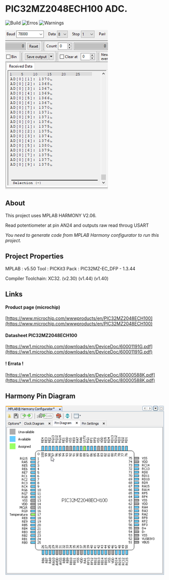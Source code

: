 # PIC32MZ2048ECH100 ADC.

![Build](https://img.shields.io/badge/build-passing-green.svg)
![Erros](https://img.shields.io/badge/Erros-0-red.svg)
![Warnings](https://img.shields.io/badge/Warnings-0-yellow.svg)

![Serial Output](https://raw.githubusercontent.com/EduardoArtioli/PIC32MZ2048ECH100_ADC/main/_Images/Output.gif "Serial Output")

## About

This project uses MPLAB HARMONY V2.06.

Read potentiometer at pin AN24 and outputs raw read throug USART

*You need to generate code from MPLAB Harmony configurator to run this project.*

## Project Properties

MPLAB : v5.50
Tool : PICKit3
Pack : PIC32MZ-EC_DFP - 1.3.44

Compiler Toolchain:
XC32. (v2.30)
      (v1.44)
      (v1.40)

## Links

#### Product page (microchip)

[https://www.microchip.com/wwwproducts/en/PIC32MZ2048ECH100](https://www.microchip.com/wwwproducts/en/PIC32MZ2048ECH100)

#### Datasheet PIC32MZ2048ECH100

[https://ww1.microchip.com/downloads/en/DeviceDoc/60001191G.pdf](https://ww1.microchip.com/downloads/en/DeviceDoc/60001191G.pdf)

#### ! Errata !

[https://ww1.microchip.com/downloads/en/DeviceDoc/80000588K.pdf](https://ww1.microchip.com/downloads/en/DeviceDoc/80000588K.pdf)

## Harmony Pin Diagram

  ![MPLAB Harmony Pin Diagram](https://raw.githubusercontent.com/EduardoArtioli/PIC32MZ2048ECH100_ADC/main/_Images/Harmony_pins.png "Pin Diagram")
